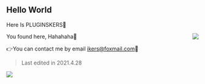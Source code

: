 ## Hello World ##

Here Is PLUGINSKERS👋

<img align="right" src="https://github-readme-stats.vercel.app/api?username=PluginsKers&show_icons=true&icon_color=CE1D2D&text_color=718096&bg_color=ffffff&hide_title=true" />
You found here, Hahahaha🧐

👉You can contact me by email ikers@foxmail.com🔆
> Last edited in 2021.4.28
<img align="left" src="https://github-readme-stats.vercel.app/api?username=PluginsKers" />
